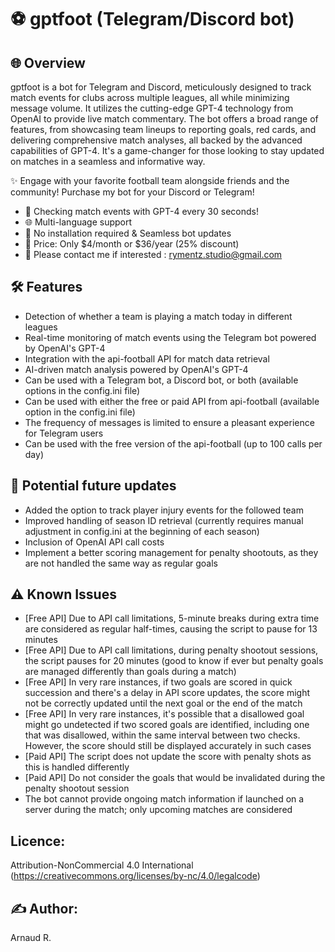 # ⚽ gptfoot (Telegram/Discord bot)

## 🌐 Overview
gptfoot is a bot for Telegram and Discord, meticulously designed to track match events for clubs across multiple leagues, all while minimizing message volume. It utilizes the cutting-edge GPT-4 technology from OpenAI to provide live match commentary. The bot offers a broad range of features, from showcasing team lineups to reporting goals, red cards, and delivering comprehensive match analyses, all backed by the advanced capabilities of GPT-4. It's a game-changer for those looking to stay updated on matches in a seamless and informative way.

✨ Engage with your favorite football team alongside friends and the community! Purchase my bot for your Discord or Telegram!
* 🚀 Checking match events with GPT-4 every 30 seconds!
* 🌐 Multi-language support
* 🔄 No installation required & Seamless bot updates
* 💸 Price: Only $4/month or $36/year (25% discount)
* 📩 Please contact me if interested : rymentz.studio@gmail.com

## 🛠 Features
* Detection of whether a team is playing a match today in different leagues
* Real-time monitoring of match events using the Telegram bot powered by OpenAI's GPT-4
* Integration with the api-football API for match data retrieval
* AI-driven match analysis powered by OpenAI's GPT-4
* Can be used with a Telegram bot, a Discord bot, or both (available options in the config.ini file)
* Can be used with either the free or paid API from api-football (available option in the config.ini file)
* The frequency of messages is limited to ensure a pleasant experience for Telegram users
* Can be used with the free version of the api-football (up to 100 calls per day)

## 🌟 Potential future updates
* Added the option to track player injury events for the followed team
* Improved handling of season ID retrieval (currently requires manual adjustment in config.ini at the beginning of each season)
* Inclusion of OpenAI API call costs
* Implement a better scoring management for penalty shootouts, as they are not handled the same way as regular goals

## ⚠ Known Issues
* [Free API] Due to API call limitations, 5-minute breaks during extra time are considered as regular half-times, causing the script to pause for 13 minutes
* [Free API] Due to API call limitations, during penalty shootout sessions, the script pauses for 20 minutes (good to know if ever but penalty goals are managed differently than goals during a match)
* [Free API] In very rare instances, if two goals are scored in quick succession and there's a delay in API score updates, the score might not be correctly updated until the next goal or the end of the match
* [Free API] In very rare instances, it's possible that a disallowed goal might go undetected if two scored goals are identified, including one that was disallowed, within the same interval between two checks. However, the score should still be displayed accurately in such cases
* [Paid API] The script does not update the score with penalty shots as this is handled differently
* [Paid API] Do not consider the goals that would be invalidated during the penalty shootout session
* The bot cannot provide ongoing match information if launched on a server during the match; only upcoming matches are considered

## Licence:
Attribution-NonCommercial 4.0 International (https://creativecommons.org/licenses/by-nc/4.0/legalcode) 

## ✍️ Author: 
Arnaud R. 
